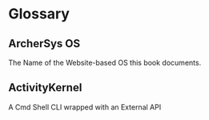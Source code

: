 # Glossary

## ArcherSys OS

The Name of the Website-based OS this book documents.

## ActivityKernel

A Cmd Shell CLI wrapped with an External API